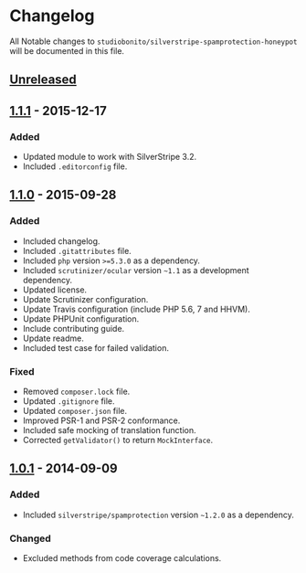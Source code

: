 # Changelog

All Notable changes to `studiobonito/silverstripe-spamprotection-honeypot` will be documented in this file.

## [Unreleased]

## [1.1.1] - 2015-12-17
### Added
- Updated module to work with SilverStripe 3.2.
- Included `.editorconfig` file.

## [1.1.0] - 2015-09-28
### Added
- Included changelog.
- Included `.gitattributes` file.
- Included `php` version `>=5.3.0` as a dependency.
- Included `scrutinizer/ocular` version `~1.1` as a development dependency.
- Updated license.
- Update Scrutinizer configuration.
- Update Travis configuration (include PHP 5.6, 7 and HHVM).
- Update PHPUnit configuration.
- Include contributing guide.
- Update readme.
- Included test case for failed validation.

### Fixed
- Removed `composer.lock` file.
- Updated `.gitignore` file.
- Updated `composer.json` file.
- Improved PSR-1 and PSR-2 conformance.
- Included safe mocking of translation function.
- Corrected `getValidator()` to return `MockInterface`.

## [1.0.1] - 2014-09-09
### Added
- Included `silverstripe/spamprotection` version `~1.2.0` as a dependency.

### Changed
- Excluded methods from code coverage calculations.

[Unreleased]: https://github.com/studiobonito/silverstripe-spamprotection-honeypot/compare/1.1.1...HEAD
[1.1.1]: https://github.com/studiobonito/silverstripe-spamprotection-honeypot/compare/1.1.0...1.1.1
[1.1.0]: https://github.com/studiobonito/silverstripe-spamprotection-honeypot/compare/1.0.1...1.1.0
[1.0.1]: https://github.com/studiobonito/silverstripe-spamprotection-honeypot/compare/1.0.0...1.0.1